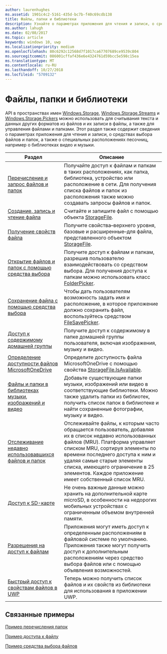 ```yaml
---
author: laurenhughes
ms.assetid: 1901c4c2-5161-435d-bc7b-f40c69cdb138
title: Файлы, папки и библиотеки
description: Узнайте о параметрах приложения для чтения и записи, о средствах выбора файлов и папок, а также о специальных расположениях песочниц, например о библиотеках видео и музыки.
ms.author: lahugh
ms.date: 02/08/2017
ms.topic: article
keywords: windows 10, uwp
ms.localizationpriority: medium
ms.openlocfilehash: 80c6292c12568d7f1017ca67707689ce9539c804
ms.sourcegitcommit: 086001cffaf436e6e4324761d59bcc5e598c15ea
ms.translationtype: MT
ms.contentlocale: ru-RU
ms.lasthandoff: 10/27/2018
ms.locfileid: "5709132"
---
```

 # <a name="files-folders-and-libraries"></a>Файлы, папки и библиотеки


API в пространствах имен [Windows.Storage](https://msdn.microsoft.com/library/windows/apps/br227346), [Windows.Storage.Streams](https://msdn.microsoft.com/library/windows/apps/br241791) и [Windows.Storage.Pickers](https://msdn.microsoft.com/library/windows/apps/br207928) можно использовать для считывания текста и данных других форматов из файлов и их записи в файлы, а также для управления файлами и папками. Этот раздел также содержит сведения о параметрах приложения для чтения и записи, о средствах выбора файлов и папок, а также о специальных расположениях песочниц, например о библиотеках видео и музыки.

| Раздел | Описание  |
|-------|--------------|
| [Перечисление и запрос файлов и папок](quickstart-listing-files-and-folders.md) | Получайте доступ к файлам и папкам в таких расположениях, как папка, библиотека, устройство или расположение в сети. Для получения списка файлов и папок из расположения также можно создавать запросы файлов и папок. |
| [Создание, запись и чтение файла](quickstart-reading-and-writing-files.md) | Считайте и запишите файл с помощью объекта [StorageFile](https://msdn.microsoft.com/library/windows/apps/br227171). |
| [Получение свойств файла](quickstart-getting-file-properties.md) | Получите свойства–верхнего уровня, базовые и расширенные–для файла, представленного объектом [StorageFile](https://msdn.microsoft.com/library/windows/apps/br227171). |
| [Открытие файлов и папок с помощью средства выбора](quickstart-using-file-and-folder-pickers.md) | Получите доступ к файлам и папкам, разрешив пользователю взаимодействовать со средством выбора. Для получения доступа к папкам можно использовать класс [FolderPicker](https://msdn.microsoft.com/library/windows/apps/br207881). |
| [Сохранение файла с помощью средства выбора](quickstart-save-a-file-with-a-picker.md) | Чтобы дать пользователям возможность задать имя и расположение, в которое приложение должно сохранить файл, воспользуйтесь средством [FileSavePicker](https://msdn.microsoft.com/library/windows/apps/br207871). |
| [Доступ к содержимому домашней группы](quickstart-accessing-homegroup-content.md) | Получите доступ к содержимому в папке домашней группы пользователя, включая изображения, музыку и видео. |
| [Определение доступности файлов MicrosoftOneDrive](quickstart-determining-availability-of-microsoft-onedrive-files.md) | Определите доступность файла MicrosoftOneDrive с помощью свойства [StorageFile.IsAvailable](https://msdn.microsoft.com/library/windows/apps/windows.storage.storagefile.isavailable.aspx). |
| [Файлы и папки в библиотеках музыки, изображений и видео](quickstart-managing-folders-in-the-music-pictures-and-videos-libraries.md) | Добавьте существующие папки музыки, изображений или видео в соответствующие библиотеки. Можно также удалить папки из библиотек, получить список папок в библиотеке и найти сохраненные фотографии, музыку и видео. |
| [Отслеживание недавно использовавшихся файлов и папок](how-to-track-recently-used-files-and-folders.md) | Отслеживайте файлы, к которым часто обращается пользователь, добавляя их в список недавно использованных файлов (MRU). Платформа управляет списком MRU, сортируя элементы по времени последнего доступа к ним и удаляя самые старые элементы списка, имеющего ограничение в 25 элементов. Каждое приложение имеет собственный список MRU. |
| [Доступ к SD-карте](access-the-sd-card.md) | Не очень важные данные можно хранить на дополнительной карте microSD, в особенности на недорогих мобильных устройствах с ограниченным объемом внутренней памяти. |
| [Разрешения на доступ к файлам](file-access-permissions.md) | Приложения могут иметь доступ к определенным расположениям в файловой системе по умолчанию. Приложения также могут получить доступ к дополнительным расположениям через средство выбора файлов или с помощью объявления возможностей. |
| [Быстрый доступ к свойствам файлов в UWP](fast-file-properties.md) | Теперь можно получить список файлов и их свойств из библиотеки для использования в приложении UWP. |

## <a name="related-samples"></a>Связанные примеры
[Пример перечисления папок](http://go.microsoft.com/fwlink/p/?linkid=619993)

[Пример доступа к файлу](http://go.microsoft.com/fwlink/p/?linkid=619995)

[Пример средства выбора файлов](http://go.microsoft.com/fwlink/p/?linkid=619994)
 

 
